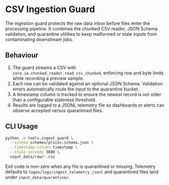 # CSV Ingestion Guard

The ingestion guard protects the raw data inbox before files enter the
processing pipeline. It combines the chunked CSV reader, JSON Schema
validation, and quarantine utilities to keep malformed or stale inputs
from contaminating downstream jobs.

## Behaviour

1. The guard streams a CSV with `core.io.chunked_reader.read_csv_chunked`,
   enforcing row and byte limits while recording a preview sample.
2. Each row can be validated against an optional JSON Schema. Validation
   errors automatically route the input to the quarantine bucket.
3. A timestamp column is tracked to ensure the newest record is not older
   than a configurable staleness threshold.
4. Results are logged to a JSONL telemetry file so dashboards or alerts can
   observe accepted versus quarantined files.

## CLI Usage

```bash
python -m tools.ingest_guard \
  --schema schemas/prices.schema.json \
  --timestamp-column timestamp \
  --stale-seconds 3600 \
  input_data/raw/*.csv
```

Exit code is non-zero when any file is quarantined or missing. Telemetry
defaults to `logos/logs/ingest_telemetry.jsonl` and quarantined files land
under `input_data/quarantine/`.
